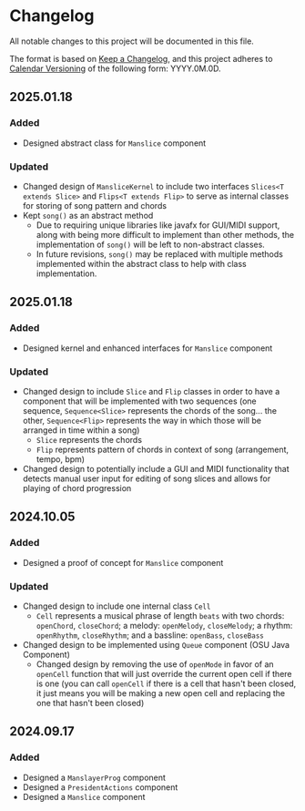 # Changelog

All notable changes to this project will be documented in this file.

The format is based on [Keep a Changelog](https://keepachangelog.com/en/1.1.0/),
and this project adheres to [Calendar Versioning](https://calver.org/) of
the following form: YYYY.0M.0D.

## 2025.01.18

### Added

- Designed abstract class for `Manslice` component

### Updated

- Changed design of `MansliceKernel` to include two interfaces 
`Slices<T extends Slice>` and
`Flips<T extends Flip>` to serve as internal classes
for storing of song pattern and chords
- Kept `song()` as an abstract method
    - Due to requiring unique libraries like javafx for GUI/MIDI support,
    along with being more difficult to implement than other methods,
    the implementation of `song()` will be left to non-abstract classes.
    - In future revisions, `song()` may be replaced with multiple methods
    implemented within the abstract class to help with class implementation.

## 2025.01.18

### Added

- Designed kernel and enhanced interfaces for `Manslice` component

### Updated

- Changed design to include `Slice` and `Flip` classes
in order to have a component that will be implemented with two sequences
(one sequence, `Sequence<Slice>` represents the chords of the song... the other,
`Sequence<Flip>` represents the way in which those will be arranged in time within
a song)
    - `Slice` represents the chords
    - `Flip` represents pattern of chords in context of song 
    (arrangement, tempo, bpm)
- Changed design to potentially include a GUI and MIDI functionality 
that detects manual user input for editing of song slices and allows for
playing of chord progression

## 2024.10.05

### Added

- Designed a proof of concept for `Manslice` component

### Updated

- Changed design to include one internal class `Cell`
    - `Cell` represents a musical phrase of length `beats` with two chords: `openChord`, `closeChord`; a melody: `openMelody`, `closeMelody`; a rhythm: `openRhythm`, `closeRhythm`; and a bassline: `openBass`, `closeBass`
- Changed design to be implemented using `Queue` component (OSU Java Component)
    - Changed design by removing the use of `openMode` in favor of an `openCell` function that will just override the current open cell if there is one (you can call `openCell` if there is a cell that hasn't been closed, it just means you will be making a new open cell and replacing the one that hasn't been closed)

## 2024.09.17

### Added

- Designed a `ManslayerProg` component
- Designed a `PresidentActions` component
- Designed a `Manslice` component


